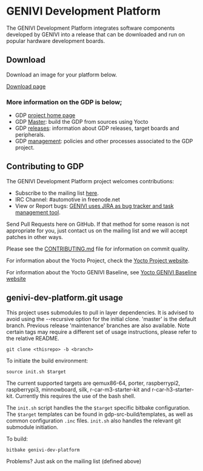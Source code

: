 # GENIVI Development Platform
The GENIVI Development Platform integrates software components developed by GENIVI into a release that can be downloaded and run on popular hardware development boards.

## Download
Download an image for your platform below.

[Download page](https://at.projects.genivi.org/wiki/display/GDP/GDP+Download+page)

### More information on the GDP is below;
* GDP [project home page](https://projects.genivi.org/gdp)
* GDP [Master](https://projects.genivi.org/gdp/master): build the GDP from sources using Yocto
* GDP [releases](https://projects.genivi.org/gdp/releases): information about GDP releases, target boards and peripherals.
* GDP [management](https://projects.genivi.org/gdp/management): policies and other processes associated to the GDP project.


Contributing to GDP
----------------------------

The GENIVI Development Platform project welcomes contributions:
* Subscribe to the mailing list [here](https://lists.genivi.org/mailman/listinfo/genivi-projects).
* IRC Channel: #automotive in freenode.net
* View or Report bugs: [GENIVI uses JIRA as bug tracker and task management tool](https://at.projects.genivi.org/jira/projects/GDP/issues).

Send Pull Requests here on GitHub.  If that method for some reason is not
appropriate for you, just contact us on the mailing list and we will accept
patches in other ways.

Please see the  [CONTRIBUTING.md](https://github.com/genivi/genivi-dev-platform/blob/master/CONTRIBUTING.md) file for information on commit quality.

For information about the Yocto Project, check the [Yocto Project website](https://www.yoctoproject.org).  

For information about the Yocto GENIVI Baseline, see [Yocto GENIVI Baseline website](https://at.projects.genivi.org/wiki/display/PROJ/Yocto+GENIVI+Baseline)

genivi-dev-platform.git usage
------------------------------------
This project uses submodules to pull in layer dependencies.
It is advised to avoid using the --recursive option for the
initial clone. 'master' is the default branch. Previous release
'maintenance' branches are also available. Note certain tags
may require a different set of usage instructions, please refer
to the relative README.

    git clone <thisrepo> -b <branch>

To initiate the build environment:

    source init.sh $target

The current supported targets are qemux86-64, porter, raspberrypi2, raspberrypi3,
minnowboard, silk, r-car-m3-starter-kit and r-car-h3-starter-kit.
Currently this requires the use of the bash shell.

The `init.sh` script handles the the `$target` specific bitbake configuration.
The `$target` templates can be found in gdp-src-build/templates, as well as common
configuration `.inc` files. `init.sh` also handles the relevant git submodule
initiation.

To build:

    bitbake genivi-dev-platform

Problems?  Just ask on the mailing list (defined above)
